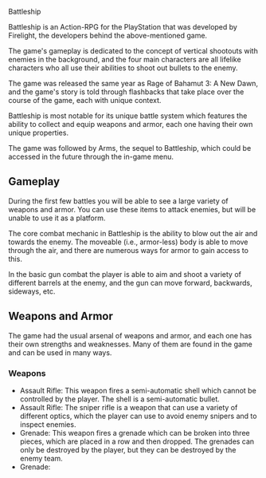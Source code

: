 Battleship

Battleship is an Action-RPG for the PlayStation that was developed by Firelight, the developers behind the above-mentioned game.

The game's gameplay is dedicated to the concept of vertical shootouts with enemies in the background, and the four main characters are all lifelike characters who all use their abilities to shoot out bullets to the enemy.

The game was released the same year as Rage of Bahamut 3: A New Dawn, and the game's story is told through flashbacks that take place over the course of the game, each with unique context.

Battleship is most notable for its unique battle system which features the ability to collect and equip weapons and armor, each one having their own unique properties.

The game was followed by Arms, the sequel to Battleship, which could be accessed in the future through the in-game menu.

## Gameplay

During the first few battles you will be able to see a large variety of weapons and armor. You can use these items to attack enemies, but will be unable to use it as a platform.

The core combat mechanic in Battleship is the ability to blow out the air and towards the enemy. The moveable (i.e., armor-less) body is able to move through the air, and there are numerous ways for armor to gain access to this.

In the basic gun combat the player is able to aim and shoot a variety of different barrels at the enemy, and the gun can move forward, backwards, sideways, etc.

## Weapons and Armor

The game had the usual arsenal of weapons and armor, and each one has their own strengths and weaknesses. Many of them are found in the game and can be used in many ways.

### Weapons

*    Assault Rifle: This weapon fires a semi-automatic shell which cannot be controlled by the player. The shell is a semi-automatic bullet.
*   Assault Rifle: The sniper rifle is a weapon that can use a variety of different optics, which the player can use to avoid enemy snipers and to inspect enemies.
*   Grenade: This weapon fires a grenade which can be broken into three pieces, which are placed in a row and then dropped. The grenades can only be destroyed by the player, but they can be destroyed by the enemy team.
*   Grenade: